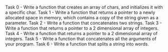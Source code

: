 Task 0 - Write a function that creates an array of chars, and initializes it with a specific char.
Task 1 - Write a function that returns a pointer to a newly allocated space in memory, which contains a copy of the string given as a parameter.
Task 2 - Write a function that concatenates two strings.
Task 3 - Write a function that returns a pointer to a 2 dimensional array of integers.
Task 4 -  Write a function that returns a pointer to a 2 dimensional array of integers.
Task 5 - Write a function that concatenates all the arguments of your program.
Task 6 - Write a function that splits a string into words.
